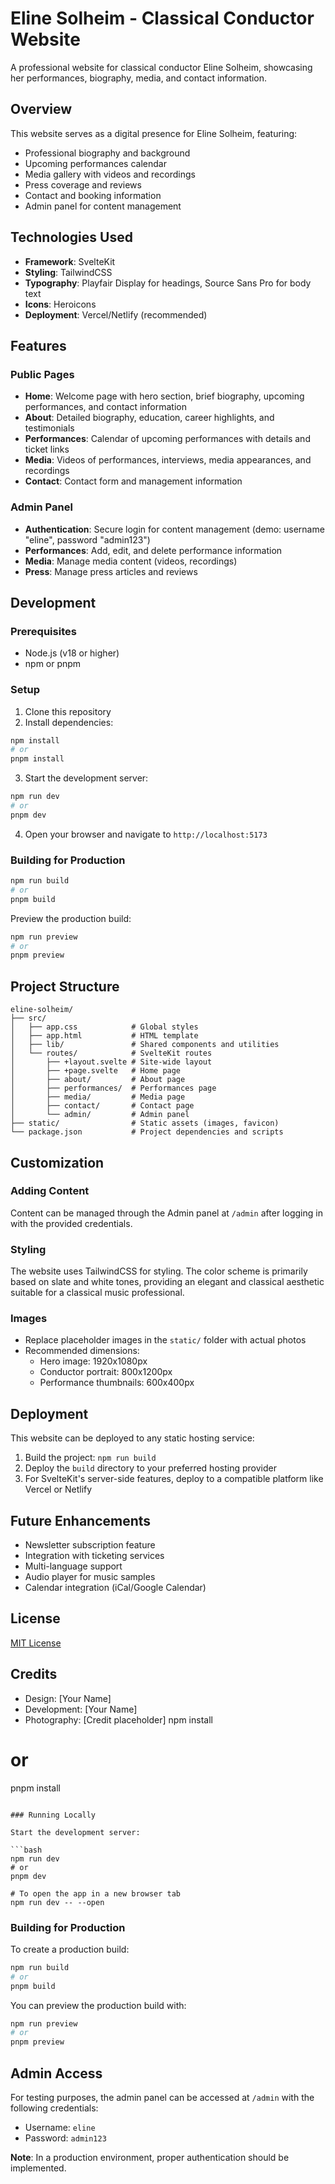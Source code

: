 # Eline Solheim - Classical Conductor Website

A professional website for classical conductor Eline Solheim, showcasing her performances, biography, media, and contact information.

## Overview

This website serves as a digital presence for Eline Solheim, featuring:

- Professional biography and background
- Upcoming performances calendar
- Media gallery with videos and recordings
- Press coverage and reviews
- Contact and booking information
- Admin panel for content management

## Technologies Used

- **Framework**: SvelteKit
- **Styling**: TailwindCSS
- **Typography**: Playfair Display for headings, Source Sans Pro for body text
- **Icons**: Heroicons
- **Deployment**: Vercel/Netlify (recommended)

## Features

### Public Pages

- **Home**: Welcome page with hero section, brief biography, upcoming performances, and contact information
- **About**: Detailed biography, education, career highlights, and testimonials
- **Performances**: Calendar of upcoming performances with details and ticket links
- **Media**: Videos of performances, interviews, media appearances, and recordings
- **Contact**: Contact form and management information

### Admin Panel

- **Authentication**: Secure login for content management (demo: username "eline", password "admin123")
- **Performances**: Add, edit, and delete performance information
- **Media**: Manage media content (videos, recordings)
- **Press**: Manage press articles and reviews

## Development

### Prerequisites

- Node.js (v18 or higher)
- npm or pnpm

### Setup

1. Clone this repository
2. Install dependencies:

```bash
npm install
# or
pnpm install
```

3. Start the development server:

```bash
npm run dev
# or
pnpm dev
```

4. Open your browser and navigate to `http://localhost:5173`

### Building for Production

```bash
npm run build
# or
pnpm build
```

Preview the production build:

```bash
npm run preview
# or
pnpm preview
```

## Project Structure

```
eline-solheim/
├── src/
│   ├── app.css            # Global styles
│   ├── app.html           # HTML template
│   ├── lib/               # Shared components and utilities
│   └── routes/            # SvelteKit routes
│       ├── +layout.svelte # Site-wide layout
│       ├── +page.svelte   # Home page
│       ├── about/         # About page
│       ├── performances/  # Performances page
│       ├── media/         # Media page
│       ├── contact/       # Contact page
│       └── admin/         # Admin panel
├── static/                # Static assets (images, favicon)
└── package.json           # Project dependencies and scripts
```

## Customization

### Adding Content

Content can be managed through the Admin panel at `/admin` after logging in with the provided credentials.

### Styling

The website uses TailwindCSS for styling. The color scheme is primarily based on slate and white tones, providing an elegant and classical aesthetic suitable for a classical music professional.

### Images

- Replace placeholder images in the `static/` folder with actual photos
- Recommended dimensions:
  - Hero image: 1920x1080px
  - Conductor portrait: 800x1200px
  - Performance thumbnails: 600x400px

## Deployment

This website can be deployed to any static hosting service:

1. Build the project: `npm run build`
2. Deploy the `build` directory to your preferred hosting provider
3. For SvelteKit's server-side features, deploy to a compatible platform like Vercel or Netlify

## Future Enhancements

- Newsletter subscription feature
- Integration with ticketing services
- Multi-language support
- Audio player for music samples
- Calendar integration (iCal/Google Calendar)

## License

[MIT License](LICENSE)

## Credits

- Design: [Your Name]
- Development: [Your Name]
- Photography: [Credit placeholder]
  npm install

# or

pnpm install

````

### Running Locally

Start the development server:

```bash
npm run dev
# or
pnpm dev

# To open the app in a new browser tab
npm run dev -- --open
````

### Building for Production

To create a production build:

```bash
npm run build
# or
pnpm build
```

You can preview the production build with:

```bash
npm run preview
# or
pnpm preview
```

## Admin Access

For testing purposes, the admin panel can be accessed at `/admin` with the following credentials:

- Username: `eline`
- Password: `admin123`

**Note**: In a production environment, proper authentication should be implemented.
